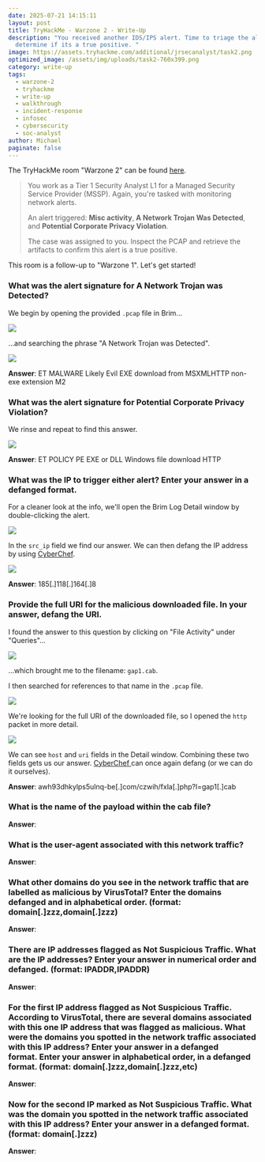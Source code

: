 ```yaml
---
date: 2025-07-21 14:15:11
layout: post
title: TryHackMe - Warzone 2 - Write-Up
description: "You received another IDS/IPS alert. Time to triage the alert to
  determine if its a true positive. "
image: https://assets.tryhackme.com/additional/jrsecanalyst/task2.png
optimized_image: /assets/img/uploads/task2-760x399.png
category: write-up
tags:
  - warzone-2
  - tryhackme
  - write-up
  - walkthrough
  - incident-response
  - infosec
  - cybersecurity
  - soc-analyst
author: Michael
paginate: false
---
```

The TryHackMe room "Warzone 2" can be found [here](https://tryhackme.com/room/warzonetwo).

> You work as a Tier 1 Security Analyst L1 for a Managed Security Service Provider (MSSP). Again, you're tasked with monitoring network alerts.
>
> An alert triggered: **Misc activity**, **A Network Trojan Was Detected**, and **Potential Corporate Privacy Violation**. 
>
> The case was assigned to you. Inspect the PCAP and retrieve the artifacts to confirm this alert is a true positive.

This room is a follow-up to "Warzone 1".  Let's get started!

### What was the alert signature for **A Network Trojan was Detected**?

We begin by opening the provided `.pcap` file in Brim...

![](/assets/img/uploads/brim.png)

...and searching the phrase "A Network Trojan was Detected".

![](/assets/img/uploads/a-network-trojan-was-detected.png)

**Answer**: ET MALWARE Likely Evil EXE download from MSXMLHTTP non-exe extension M2

### What was the alert signature for **Potential Corporate Privacy Violation**?

We rinse and repeat to find this answer.

![](/assets/img/uploads/potential-corporate-privacy-violation.png)

**Answer**: ET POLICY PE EXE or DLL Windows file download HTTP

### What was the IP to trigger either alert? Enter your answer in a **defanged** format.















For a cleaner look at the info, we'll open the Brim Log Detail window by double-clicking the alert.

![](/assets/img/uploads/src_ip-warzone-2.png)

In the `src_ip` field we find our answer.  We can then defang the IP address by using [CyberChef](https://gchq.github.io/CyberChef/#recipe=Defang_IP_Addresses()&input=MTg1LjExOC4xNjQuOA).

![](/assets/img/uploads/defanged-ip-warzone-2.png)

**Answer**: 185\[.]118\[.]164\[.]8

### Provide the full URI for the malicious downloaded file. In your answer, **defang** the URI.



I found the answer to this question by clicking on "File Activity" under "Queries"...

![](/assets/img/uploads/file-activity-warzone-2.png)

...which brought me to the filename: `gap1.cab`.

I then searched for references to that name in the `.pcap` file.

![](/assets/img/uploads/search-gap1.cab.png)

We're looking for the full URI of the downloaded file, so I opened the `http` packet in more detail.

![](/assets/img/uploads/host-and-uri-warzone-2.png)

We can see `host` and `uri` fields in the Detail window.  Combining these two fields gets us our answer.  [CyberChef ](https://gchq.github.io/CyberChef/#recipe=Defang_URL(true,true,true,'Valid%20domains%20and%20full%20URLs')&input=YXdoOTNkaGt5bHBzNXVsbnEtYmUuY29tL2N6d2loL2Z4bGEucGhwP2w9Z2FwMS5jYWI)can once again defang (or we can do it ourselves).

**Answer**: awh93dhkylps5ulnq-be\[.]com/czwih/fxla\[.]php?l=gap1\[.]cab

### What is the name of the payload within the cab file?

**Answer**:

### What is the user-agent associated with this network traffic?

**Answer**:

### What other domains do you see in the network traffic that are labelled as malicious by VirusTotal? Enter the domains **defanged** and in alphabetical order. (**format: domain\[.]zzz,domain\[.]zzz**)

**Answer**:

### There are IP addresses flagged as **Not Suspicious Traffic**. What are the IP addresses? Enter your answer in numerical order and **defanged**. (format: IPADDR,IPADDR)

**Answer**:

### For the first IP address flagged as Not Suspicious Traffic. According to VirusTotal, there are several domains associated with this one IP address that was flagged as malicious. What were the domains you spotted in the network traffic associated with this IP address? Enter your answer in a **defanged** format. Enter your answer in alphabetical order, in a defanged format. (**format: domain\[.]zzz,domain\[.]zzz,etc**)

**Answer**:

### Now for the second IP marked as Not Suspicious Traffic. What was the domain you spotted in the network traffic associated with this IP address? Enter your answer in a **defanged** format. (format: domain\[.]zzz)

**Answer**: